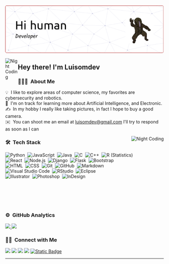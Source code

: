![Aditya Vikram Singh Banner](https://github.com/luisomdev/luisomdev/blob/main/resources/github-header-image.png)

<img alt="Night Coding" src="./assets/Hand%20Wave.gif" width='40' align="left"/><h2>Hey there! I'm Luisomdev</h2>

<!-- ## 👋 &nbsp;Hey there! I'm Luisomdev -->

### 👨🏻‍💻 &nbsp;About Me

💡 &nbsp;I like to explore areas of computer science, my favorites are cybersecurity and robotics.\
🌱 &nbsp;I'm on track for learning more about Artificial Intelligence, and Electronic.\
✍️ &nbsp;In my hobby I really like taking pictures, in fact I hope to buy a good camera.\
✉️ &nbsp;You can shoot me an email at luisomdev@gmail.com I'll try to respond as soon as I can

<img alt="Night Coding" src="https://media0.giphy.com/media/v1.Y2lkPTc5MGI3NjExNHFoMng2amg3dWg0ZWdjazFhbzF4YnVjaTNob2djdGd5dDU3MjRpbSZlcD12MV9pbnRlcm5hbF9naWZfYnlfaWQmY3Q9Zw/l0Iye29H39h7qVbgY/giphy.gif" align="right"/>

### 🛠 &nbsp;Tech Stack

![Python](https://img.shields.io/badge/-Python-05122A?style=flat&logo=python)&nbsp;
![JavaScript](https://img.shields.io/badge/-JavaScript-05122A?style=flat&logo=javascript)&nbsp;
![Java](https://img.shields.io/badge/-Java-05122A?style=flat&logo=Java&logoColor=FFA518)&nbsp;
![C](https://img.shields.io/badge/-C-05122A?style=flat&logo=C&logoColor=A8B9CC)&nbsp;
![C++](https://img.shields.io/badge/-C++-05122A?style=flat&logo=C%2B%2B&logoColor=00599C)&nbsp;
![R (Statistics)](https://img.shields.io/badge/-R-05122A?style=flat&logo=R&logoColor=276DC3)\
![React](https://img.shields.io/badge/-React-05122A?style=flat&logo=react)&nbsp;
![Node.js](https://img.shields.io/badge/-Node.js-05122A?style=flat&logo=node.js)&nbsp;
![Django](https://img.shields.io/badge/-Django-05122A?style=flat&logo=django&logoColor=092E20)&nbsp;
![Flask](https://img.shields.io/badge/-Flask-05122A?style=flat&logo=flask)&nbsp;
![Bootstrap](https://img.shields.io/badge/-Bootstrap-05122A?style=flat&logo=bootstrap&logoColor=563D7C)\
![HTML](https://img.shields.io/badge/-HTML-05122A?style=flat&logo=HTML5)&nbsp;
![CSS](https://img.shields.io/badge/-CSS-05122A?style=flat&logo=CSS3&logoColor=1572B6)&nbsp;
![Git](https://img.shields.io/badge/-Git-05122A?style=flat&logo=git)&nbsp;
![GitHub](https://img.shields.io/badge/-GitHub-05122A?style=flat&logo=github)&nbsp;
![Markdown](https://img.shields.io/badge/-Markdown-05122A?style=flat&logo=markdown)\
![Visual Studio Code](https://img.shields.io/badge/-Visual%20Studio%20Code-05122A?style=flat&logo=visual-studio-code&logoColor=007ACC)&nbsp;
![RStudio](https://img.shields.io/badge/-RStudio-05122A?style=flat&logo=rstudio)&nbsp;
![Eclipse](https://img.shields.io/badge/-Eclipse-05122A?style=flat&logo=eclipse-ide&logoColor=2C2255)\
![Illustrator](https://img.shields.io/badge/-Illustrator-05122A?style=flat&logo=adobe-illustrator)&nbsp;
![Photoshop](https://img.shields.io/badge/-Photoshop-05122A?style=flat&logo=adobe-photoshop)&nbsp;
![InDesign](https://img.shields.io/badge/-InDesign-05122A?style=flat&logo=adobe-indesign)

<br> </br>
<br> </br>

### ⚙️ &nbsp;GitHub Analytics

<p align="left">
<a href="https://github.com/luisomdev">
  <img height="180em" src="https://github-readme-stats-eight-theta.vercel.app/api?username=luisomdev&show_icons=true&theme=algolia&include_all_commits=true&count_private=true"/>
  <img height="180em" src="https://github-readme-stats-eight-theta.vercel.app/api/top-langs/?username=luisomdev&layout=compact&langs_count=8&theme=algolia"/>
</a>
</p>

### 🤝🏻 &nbsp;Connect with Me

<p align="left">
<a href="https://discord.com/channels/@me"><img src="https://badgen.net/badge/icon/discord?icon=discord&label=luisomdev60"/></a>
<a href="https://www.linkedin.com/in/luisomdev60/"><img src="https://badgen.net/badge/icon/Linkedin?icon=rss&label=luisomdev"/></a>
<a href="mailto:luisomdev@gmail.com"><img src="https://badgen.net/badge/icon/email?icon=rss&label=luisomdev@gmail.com"/></a>
<a href="https://facebook.com/AVS1508"><img src="https://badgen.net/badge/icon/Facebook?icon=rss&label=luisomdev"/></a>
<a href="https://github.com/luisomdev"> <img alt="Static Badge" src="https://badgen.net/badge/icon/github?icon=github&label=luisomdev">
 </a>

  
</p>

-----
